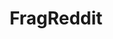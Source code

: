 ---
title: FragReddit
crosslinks:
- de
- youtubefactsbot
- recht
- de_youtube
- rocketbeans
- einfach_posten
- electronic_cigarette
- doener
- learnprogramming
- AskACountry
- xkcd
- hamburg
- Munich
- Germanlearning
- AskReddit
- Cubers
- youtubot
- gaybros
- bodyweightfitness
- ich_iel
---